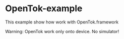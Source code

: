 OpenTok-example
===============

This example show how work with OpenTok.framework

Warning: OpenTok work only onto device. No simulator!
